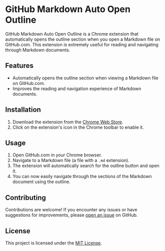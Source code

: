 # GitHub Markdown Auto Open Outline

GitHub Markdown Auto Open Outline is a Chrome extension that automatically opens the outline section when you open a Markdown file on GitHub.com. This extension is extremely useful for reading and navigating through Markdown documents.

## Features

- Automatically opens the outline section when viewing a Markdown file on GitHub.com.
- Improves the reading and navigation experience of Markdown documents.

## Installation

1. Download the extension from the [Chrome Web Store](https://chrome.google.com/webstore).
2. Click on the extension's icon in the Chrome toolbar to enable it.

## Usage

1. Open GitHub.com in your Chrome browser.
2. Navigate to a Markdown file (a file with a `.md` extension).
3. The extension will automatically search for the outline button and open it.
4. You can now easily navigate through the sections of the Markdown document using the outline.

## Contributing

Contributions are welcome! If you encounter any issues or have suggestions for improvements, please [open an issue](https://github.com/ManfredHu/github-markdown-auto-open-outline/issues) on GitHub.

## License

This project is licensed under the [MIT License](LICENSE).
